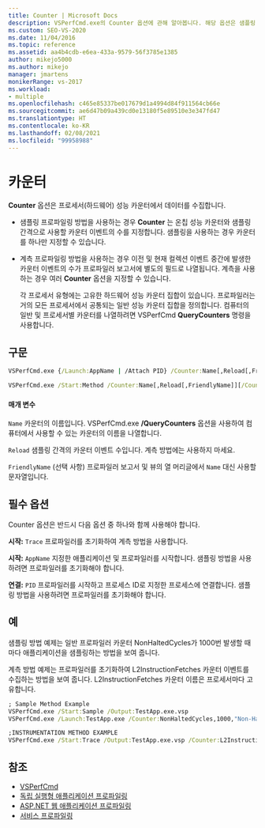 ```yaml
---
title: Counter | Microsoft Docs
description: VSPerfCmd.exe의 Counter 옵션에 관해 알아봅니다. 해당 옵션은 샘플링 간격을 지정하거나 계측 프로파일링에서 이벤트 간격의 측정값입니다.
ms.custom: SEO-VS-2020
ms.date: 11/04/2016
ms.topic: reference
ms.assetid: aa4b4cdb-e6ea-433a-9579-56f3785e1385
author: mikejo5000
ms.author: mikejo
manager: jmartens
monikerRange: vs-2017
ms.workload:
- multiple
ms.openlocfilehash: c465e85337be017679d1a4994d84f911564cb66e
ms.sourcegitcommit: ae6d47b09a439cd0e13180f5e89510e3e347fd47
ms.translationtype: HT
ms.contentlocale: ko-KR
ms.lasthandoff: 02/08/2021
ms.locfileid: "99958988"
---
```

# <a name="counter"></a>카운터
**Counter** 옵션은 프로세서(하드웨어) 성능 카운터에서 데이터를 수집합니다.

- 샘플링 프로파일링 방법을 사용하는 경우 **Counter** 는 온칩 성능 카운터와 샘플링 간격으로 사용할 카운터 이벤트의 수를 지정합니다. 샘플링을 사용하는 경우 카운터를 하나만 지정할 수 있습니다.

- 계측 프로파일링 방법을 사용하는 경우 이전 및 현재 컬렉션 이벤트 중간에 발생한 카운터 이벤트의 수가 프로파일러 보고서에 별도의 필드로 나열됩니다. 계측을 사용하는 경우 여러 **Counter** 옵션을 지정할 수 있습니다.

  각 프로세서 유형에는 고유한 하드웨어 성능 카운터 집합이 있습니다. 프로파일러는 거의 모든 프로세서에서 공통되는 일반 성능 카운터 집합을 정의합니다. 컴퓨터의 일반 및 프로세서별 카운터를 나열하려면 VSPerfCmd **QueryCounters** 명령을 사용합니다.

## <a name="syntax"></a>구문

```cmd
VSPerfCmd.exe {/Launch:AppName | /Attach PID} /Counter:Name[,Reload[,FriendlyName]][Options]
```

```cmd
VSPerfCmd.exe /Start:Method /Counter:Name[,Reload[,FriendlyName]][/Counter:Name[,Reload[,FriendlyName]]][Options]
```

#### <a name="parameters"></a>매개 변수
 `Name` 카운터의 이름입니다. VSPerfCmd.exe **/QueryCounters** 옵션을 사용하여 컴퓨터에서 사용할 수 있는 카운터의 이름을 나열합니다.

 `Reload` 샘플링 간격의 카운터 이벤트 수입니다. 계측 방법에는 사용하지 마세요.

 `FriendlyName` (선택 사항) 프로파일러 보고서 및 뷰의 열 머리글에서 `Name` 대신 사용할 문자열입니다.

## <a name="required-options"></a>필수 옵션
 Counter 옵션은 반드시 다음 옵션 중 하나와 함께 사용해야 합니다.

 **시작:** `Trace` 프로파일러를 초기화하여 계측 방법을 사용합니다.

 **시작:** `AppName` 지정한 애플리케이션 및 프로파일러를 시작합니다. 샘플링 방법을 사용하려면 프로파일러를 초기화해야 합니다.

 **연결:** `PID` 프로파일러를 시작하고 프로세스 ID로 지정한 프로세스에 연결합니다. 샘플링 방법을 사용하려면 프로파일러를 초기화해야 합니다.

## <a name="example"></a>예
 샘플링 방법 예제는 일반 프로파일러 카운터 NonHaltedCycles가 1000번 발생할 때마다 애플리케이션을 샘플링하는 방법을 보여 줍니다.

 계측 방법 예제는 프로파일러를 초기화하여 L2InstructionFetches 카운터 이벤트를 수집하는 방법을 보여 줍니다. L2InstructionFetches 카운터 이름은 프로세서마다 고유합니다.

```cmd
; Sample Method Example
VSPerfCmd.exe /Start:Sample /Output:TestApp.exe.vsp
VSPerfCmd.exe /Launch:TestApp.exe /Counter:NonHaltedCycles,1000,"Non-Halted Cycles"

;INSTRUMENTATION METHOD EXAMPLE
VSPerfCmd.exe /Start:Trace /Output:TestApp.exe.vsp /Counter:L2InstructionFetches,,"L2 Cache Instruction Fetches"
```

## <a name="see-also"></a>참조
- [VSPerfCmd](../profiling/vsperfcmd.md)
- [독립 실행형 애플리케이션 프로파일링](../profiling/command-line-profiling-of-stand-alone-applications.md)
- [ASP.NET 웹 애플리케이션 프로파일링](../profiling/command-line-profiling-of-aspnet-web-applications.md)
- [서비스 프로파일링](../profiling/command-line-profiling-of-services.md)
